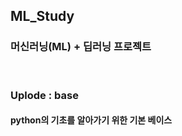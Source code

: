## ML_Study

### 머신러닝(ML) + 딥러닝 프로젝트
<br/>

### Uplode : base

#### python의 기초를 알아가기 위한 기본 베이스 
<br/>
